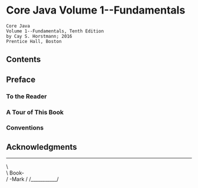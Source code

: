 # Core Java Volume 1--Fundamentals

```
Core Java
Volume 1--Fundamentals, Tenth Edition
by Cay S. Horstmann; 2016
Prentice Hall, Boston
```

## Contents

## Preface

### To the Reader

### A Tour of This Book

### Conventions

## Acknowledgments
  ____________
  \           \
   \  Book-    \
   /    -Mark  /
  /___________/

